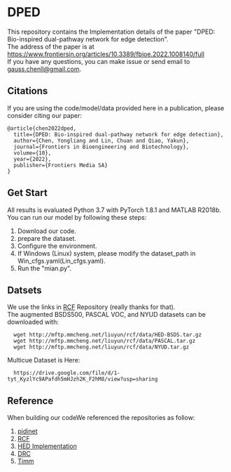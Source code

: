 # DPED
This repository contains the Implementation details of the paper "DPED: Bio-inspired dual-pathway network for edge detection".<br>
The address of the paper is at https://www.frontiersin.org/articles/10.3389/fbioe.2022.1008140/full <br>
If you have any questions, you can make issue or send email to [gauss.chenll@gmail.com](gauss.chenll@gmail.com). <br>

## Citations

If you are using the code/model/data provided here in a publication, please consider citing our paper:<br>
```
@article{chen2022dped,
  title={DPED: Bio-inspired dual-pathway network for edge detection},
  author={Chen, Yongliang and Lin, Chuan and Qiao, Yakun},
  journal={Frontiers in Bioengineering and Biotechnology},
  volume={10},
  year={2022},
  publisher={Frontiers Media SA}
}
```

## Get Start
All results is evaluated Python 3.7 with PyTorch 1.8.1 and MATLAB R2018b.<br>
You can run our model by following these steps:<br>

1. Download our code.
2. prepare the dataset.
3. Configure the environment.
4. If Windows (Linux) system, please modify the dataset_path in Win_cfgs.yaml(Lin_cfgs.yaml).
5. Run the "mian.py".

## Datsets
We use the links in [RCF](https://github.com/yun-liu/rcf) Repository (really thanks for that).<br>
The augmented BSDS500, PASCAL VOC, and NYUD datasets can be downloaded with:<br>
```
  wget http://mftp.mmcheng.net/liuyun/rcf/data/HED-BSDS.tar.gz
  wget http://mftp.mmcheng.net/liuyun/rcf/data/PASCAL.tar.gz
  wget http://mftp.mmcheng.net/liuyun/rcf/data/NYUD.tar.gz
```
Multicue Dataset is Here: <br>
```
  https://drive.google.com/file/d/1-tyt_KyzlYc9APafdh5mHJzh2K_F2hM8/view?usp=sharing
```


## Reference
When building our codeWe referenced the repositories as follow:<br>
1. [pidinet](https://github.com/cimerainbow/pidinet)
2. [RCF](https://github.com/yun-liu/rcf)
3. [HED Implementation](https://github.com/xwjabc/hed)
4. [DRC](https://github.com/cyj5030/DRC-Release)
5. [Timm](https://github.com/rwightman/pytorch-image-models)